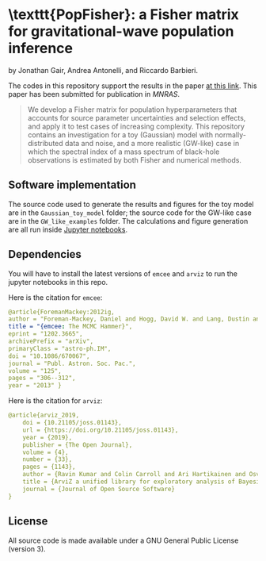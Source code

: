 # \texttt{PopFisher}: a Fisher matrix for gravitational-wave population inference

by Jonathan Gair, Andrea Antonelli, and Riccardo Barbieri.

The codes in this repository support the results in the paper [at this link](www.google.com).
This paper has been submitted for publication in *MNRAS*.

> We develop a Fisher matrix for population hyperparameters that accounts for source parameter uncertainties and selection effects, and apply it to test cases of increasing complexity. This repository contains an investigation for a toy (Gaussian) model with normally-distributed data and noise, and a more realistic (GW-like) case in which the spectral index of a mass spectrum of black-hole observations is estimated by both Fisher and numerical methods.



## Software implementation


The source code used to generate the results and figures for the toy model are in
the `Gaussian_toy_model` folder; the source code for the GW-like case are in the `GW_like_examples` folder.
The calculations and figure generation are all run inside
[Jupyter notebooks](http://jupyter.org/).



## Dependencies

You will have to install the latest versions of `emcee` and `arviz` to run the jupyter notebooks in this repo.

Here is the citation for `emcee`:

```yaml
@article{ForemanMackey:2012ig, 
author = "Foreman-Mackey, Daniel and Hogg, David W. and Lang, Dustin and Goodman, Jonathan", 
title = "{emcee: The MCMC Hammer}", 
eprint = "1202.3665", 
archivePrefix = "arXiv", 
primaryClass = "astro-ph.IM", 
doi = "10.1086/670067", 
journal = "Publ. Astron. Soc. Pac.", 
volume = "125", 
pages = "306--312", 
year = "2013" }
```
Here is the citation for `arviz`:

```yaml
@article{arviz_2019,
    doi = {10.21105/joss.01143},
    url = {https://doi.org/10.21105/joss.01143},
    year = {2019},
    publisher = {The Open Journal},
    volume = {4},
    number = {33},
    pages = {1143},
    author = {Ravin Kumar and Colin Carroll and Ari Hartikainen and Osvaldo Martin},
    title = {ArviZ a unified library for exploratory analysis of Bayesian models in Python},
    journal = {Journal of Open Source Software}
}
```


## License

All source code is made available under a GNU General Public License (version 3).
